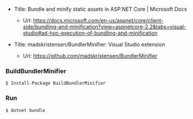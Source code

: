 ﻿* Title:	Bundle and minify static assets in ASP.NET Core | Microsoft Docs
  * Url:	https://docs.microsoft.com/en-us/aspnet/core/client-side/bundling-and-minification?view=aspnetcore-2.2&tabs=visual-studio#ad-hoc-execution-of-bundling-and-minification

* Title:	madskristensen/BundlerMinifier: Visual Studio extension
  * Url:	https://github.com/madskristensen/BundlerMinifier

### BuildBundlerMinifier
```
$ Install-Package BuildBundlerMinifier  	
```

### Run
```
$ dotnet bundle
```